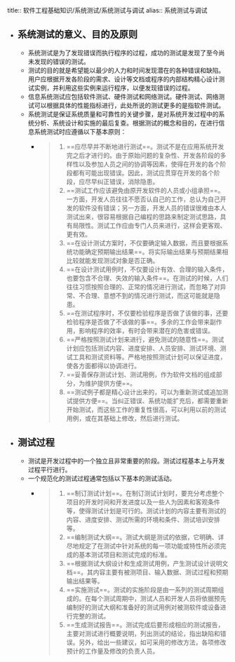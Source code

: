 title:: 软件工程基础知识/系统测试/系统测试与调试
alias:: 系统测试与调试

- ## 系统测试的意义、目的及原则
	- 系统测试是为了发现错误而执行程序的过程，成功的测试是发现了至今尚未发现的错误的测试。
	- 测试的目的就是希望能以最少的人力和时间发现潜在的各种错误和缺陷。用户应根据开发各阶段的需求、设计等文档或程序的内部结构精心设计测试实例，并利用这些实例来运行程序，以便发现错误的过程。
	- 信息系统测试应包括软件测试、硬件测试和网络测试。硬件测试、网络测试可以根据具体的性能指标进行，此处所说的测试更多的是指软件测试。
	- 系统测试是保证系统质量和可靠性的关键步骤，是对系统开发过程中的系统分析、系统设计和实施的最后复查。根据测试的概念和目的，在进行信息系统测试时应遵循以下基本原则：
		- > 1. ==应尽早并不断地进行测试==。测试不是在应用系统开发完之后才进行的。由于原始问题的复杂性、开发各阶段的多样性以及参加人员之间的协调等因素，使得在开发的各个阶段都有可能出现错误。因此，测试应贯穿在开发的各个阶段，应尽早纠正错误，消除隐患。
		  > 2. ==测试工作应该避免由原开发软件的人员或小组承担==。一方面，开发人员往往不愿否认自己的工作，总认为自己开发的软件没有错误；另一方面，开发人员的错误很难由本人测试出来，很容易根据自己编程的思路来制定测试思路，具有局限性。测试工作应由专门人员来进行，这样会更客观、更有效。
		  > 3. ==在设计测试方案时，不仅要确定输入数据，而且要根据系统功能确定预期输出结果==。将实际输出结果与预期结果相比较就能发现测试对象是否正确。
		  > 4. ==在设计测试用例时，不仅要设计有效、合理的输入条件，也要包含不合理、失效的输入条件==。在测试的时候，人们往往习惯按照合理的、正常的情况进行测试，而忽略了对异常、不合理、意想不到的情况进行测试，而这可能就是隐患。
		  > 5. ==在测试程序时，不仅要检验程序是否做了该做的事，还要检验程序是否做了不该做的事==。多余的工作会带来副作用，影响程序的效率，有时会带来潜在的危害或错误。
		  > 6. ==严格按照测试计划来进行，避免测试的随意性==。测试计划应包括测试内容、进度安排、人员安排、测试环境、测试工具和测试资料等。严格地按照测试计划可以保证进度，使各方面都得以协调进行。
		  > 7. ==妥善保存测试计划、测试用例，作为软件文档的组成部分，为维护提供方便==。
		  > 8. ==测试例子都是精心设计出来的，可以为重新测试或追加测试提供方便==。当纠正错误、系统功能扩充后，都需要重新开始测试，而这些工作的重复性很高，可以利用以前的测试用例，或在其基础上修改，然后进行测试。
- ## 测试过程
	- 测试是开发过程中的一个独立且非常重要的阶段。测试过程基本上与开发过程平行进行。
	- 一个规范化的测试过程通常包括以下基本的测试活动。
		- > 1. ==制订测试计划==。在制订测试计划时，要充分考虑整个项目的开发时间和开发进度以及一些人为因素和客观条件等，使得测试计划是可行的。测试计划的内容主要有测试的内容、进度安排、测试所需的环境和条件、测试培训安排等。
		  > 2. ==编制测试大纲==。测试大纲是测试的依据，它明确、详尽地规定了在测试中针对系统的每一项功能或特性所必须完成的基本测试项目和测试完成的标准。
		  > 3. ==根据测试大纲设计和生成测试用例，产生测试设计说明文档==。其内容主要有被测项目、输入数据、测试过程和预期输出结果等。
		  > 4. ==实施测试==。测试的实施阶段是由一系列的测试周期组成的。在每个测试周期中，测试人员和开发人员将依据预先编制好的测试大纲和准备好的测试用例对被测软件或设备进行完整的测试。
		  > 5. ==生成测试报告==。测试完成后要形成相应的测试报告，主要对测试进行概要说明，列出测试的结论，指出缺陷和错误。另外，给出一些建议，如可采用的修改方法，各项修改预计的工作量及修改的负责人员。
